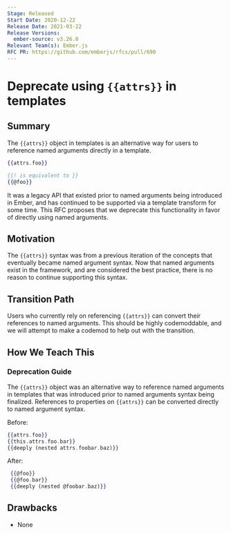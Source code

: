 ```yaml
---
Stage: Released
Start Date: 2020-12-22
Release Date: 2021-03-22
Release Versions:
  ember-source: v3.26.0
Relevant Team(s): Ember.js
RFC PR: https://github.com/emberjs/rfcs/pull/690
---
```


# Deprecate using `{{attrs}}` in templates

## Summary

The `{{attrs}}` object in templates is an alternative way for users to reference
named arguments directly in a template.

```hbs
{{attrs.foo}}

{{! is equivalent to }}
{{@foo}}
```

It was a legacy API that existed prior to named arguments being introduced in
Ember, and has continued to be supported via a template transform for some time.
This RFC proposes that we deprecate this functionality in favor of directly
using named arguments.

## Motivation

The `{{attrs}}` syntax was from a previous iteration of the concepts that
eventually became named argument syntax. Now that named arguments exist in the
framework, and are considered the best practice, there is no reason to continue
supporting this syntax.

## Transition Path

Users who currently rely on referencing `{{attrs}}` can convert their references
to named arguments. This should be highly codemoddable, and we will attempt to
make a codemod to help out with the transition.

## How We Teach This

### Deprecation Guide

The `{{attrs}}` object was an alternative way to reference named arguments in
templates that was introduced prior to named arguments syntax being finalized.
References to properties on `{{attrs}}` can be converted directly to named
argument syntax.

Before:

```hbs
{{attrs.foo}}
{{this.attrs.foo.bar}}
{{deeply (nested attrs.foobar.baz)}}
```

After:

```hbs
 {{@foo}}
 {{@foo.bar}}
 {{deeply (nested @foobar.baz)}}
 ```

## Drawbacks

- None

